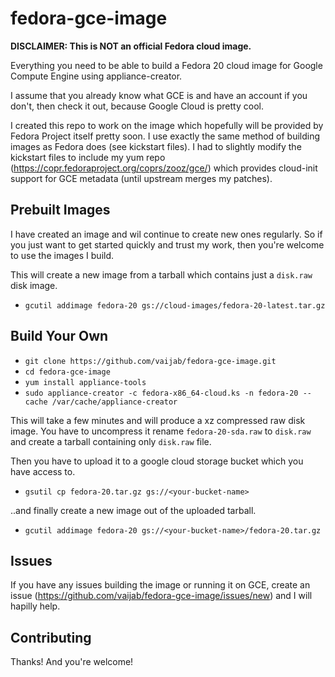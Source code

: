 fedora-gce-image
================
**DISCLAIMER: This is NOT an official Fedora cloud image.**


Everything you need to be able to build a Fedora 20 cloud image for Google
Compute Engine using appliance-creator.

I assume that you already know what GCE is and have an account if you don't,
then check it out, because Google Cloud is pretty cool.

I created this repo to work on the image which hopefully will be provided by
Fedora Project itself pretty soon. I use exactly the same method of building
images as Fedora does (see kickstart files). I had to slightly modify the
kickstart files to include my yum repo
(https://copr.fedoraproject.org/coprs/zooz/gce/) which provides cloud-init
support for GCE metadata (until upstream merges my patches).

## Prebuilt Images
I have created an image and wil continue to create new ones regularly. So if
you just want to get started quickly and trust my work, then you're welcome to
use the images I build.

This will create a new image from a tarball which contains just a `disk.raw`
disk image.

* `gcutil addimage fedora-20 gs://cloud-images/fedora-20-latest.tar.gz`

## Build Your Own
* `git clone https://github.com/vaijab/fedora-gce-image.git`
* `cd fedora-gce-image`
* `yum install appliance-tools`
* `sudo appliance-creator -c fedora-x86_64-cloud.ks -n fedora-20 --cache /var/cache/appliance-creator`

This will take a few minutes and will produce a xz compressed raw disk image.
You have to uncompress it rename `fedora-20-sda.raw` to `disk.raw` and create a
tarball containing only `disk.raw` file.

Then you have to upload it to a google cloud storage bucket which you have access to.
* `gsutil cp fedora-20.tar.gz gs://<your-bucket-name>`

..and finally create a new image out of the uploaded tarball.
* `gcutil addimage fedora-20 gs://<your-bucket-name>/fedora-20.tar.gz`

## Issues
If you have any issues building the image or running it on GCE, create an issue
(https://github.com/vaijab/fedora-gce-image/issues/new) and I will hapilly help.

## Contributing
Thanks! And you're welcome!

